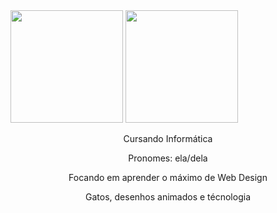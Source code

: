 
<div>
<img height="180em" src='https://i.pinimg.com/originals/a5/bc/20/a5bc2096f5769b684761bf7a937d9651.jpg'/>
<img height="180em" src="https://github-readme-stats.vercel.app/api/top-langs/?username=biancadalbianco&layout=compact&langs_count=16&hide_border=true&theme=material-palenight"/>
</div>
<div align="center">
<p>Cursando Informática </p>
<p>Pronomes: ela/dela </p>
<p>Focando em aprender o máximo de Web Design</p>
<p>Gatos, desenhos animados e técnologia</p>
</div>
<!--
**biancadalbianco/biancadalbianco** is a ✨ _special_ ✨ repository because its `README.md` (this file) appears on your GitHub profile.

Here are some ideas to get you started:

- 🔭 I’m currently working on ...
- 🌱 I’m currently learning ...
- 👯 I’m looking to collaborate on ...
- 🤔 I’m looking for help with ...
- 💬 Ask me about ...
- 📫 How to reach me: ...
- 😄 Pronouns: ...
- ⚡ Fun fact: ...
-->
